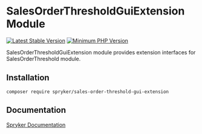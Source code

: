 # SalesOrderThresholdGuiExtension Module
[![Latest Stable Version](https://poser.pugx.org/spryker/sales-order-threshold-gui-extension/v/stable.svg)](https://packagist.org/packages/spryker/sales-order-threshold-gui-extension)
[![Minimum PHP Version](https://img.shields.io/badge/php-%3E%3D%207.3-8892BF.svg)](https://php.net/)

SalesOrderThresholdGuiExtension module provides extension interfaces for SalesOrderThreshold module.

## Installation

```
composer require spryker/sales-order-threshold-gui-extension
```

## Documentation

[Spryker Documentation](https://academy.spryker.com/developing_with_spryker/module_guide/modules.html)
